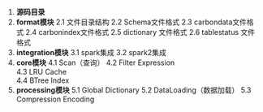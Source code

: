 1.	**源码目录**
2.	**format模块**
2.1 文件目录结构
2.2 Schema文件格式
2.3 carbondata文件格式
2.4 carbonindex文件格式
2.5 dictionary 文件格式
2.6 tablestatus 文件格式
3.	**integration模块**
3.1	spark集成
3.2	spark2集成
4.	**core模块**
4.1	Scan（查询）
4.2	Filter Expression	
4.3	LRU Cache	
4.4	BTree Index
5.	**processing模块**
5.1	Global Dictionary
5.2	DataLoading（数据加载）
5.3	Compression Encoding
